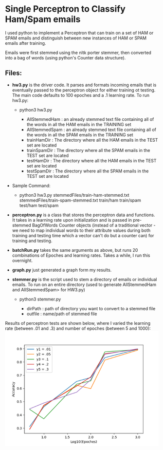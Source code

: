 # Single Perceptron to Classify Ham/Spam emails

I used python to implement a Perceptron that can train on a set of HAM or SPAM emails and distinguish between new instances of HAM or SPAM emails after training.

Emails were first stemmed using the nltk porter stemmer, then converted into a bag of words (using python's Counter data structure). 

## Files:
* **hw3.py** is the driver code. It parses and formats incoming emails that is eventually passed to the perceptron object for either training ot testing. The main code defaults to 100 epoches and a .1 learning rate. To run hw3.py:

    * python3 hw3.py <AllStemmedHam> <AllStemmedSpam> <trainHamDir> <trainSpamDir><testHamDir> <testSpamDir>
        * AllStemmedHam : an already stemmed text file containing all of the words in all the HAM emails in the TRAINING set
        * AllStemmedSpam : an already stemmed text file containing all of the words in all the SPAM emails in the TRAINING set
        * trainHamDir : The directory where all the HAM emails in the TEST set are located
        * trainSpamDir : The directory where all the SPAM emails in the TEST set are located
        * testHamDir : The directory where all the HAM emails in the TEST set are located
        * testSpamDir : The directory where all the SPAM emails in the TEST set are located

* Sample Command:
    * python3 hw3.py stemmedFiles/train-ham-stemmed.txt stemmedFiles/train-spam-stemmed.txt train/ham train/spam test/ham test/spam

* **perceptron.py** is a class that stores the perceptron data and functions. It takes in a learning rate upon initialization and is passed in pre-stemmed BagOfWords Counter objects (instead of a traditional vector - we need to map individual words to their attribute values during both training and testing time which a vector can't do but a counter can) for training and testing.
* **batchRun.py** takes the same arguments as above, but runs 20 combinations of Epoches and learning rates. Takes a while, I run this overnight.
* **graph.py** just generated a graph form my results.
* **stemmer.py** is the script used to stem a directory of emails or individual emails. To run on an entire directory (used to generate AllStemmedHam and AllStemmedSpam> for HW3.py)
    * python3 stemmer.py <dirPath> <outFile>
        * dirPath : path of directory you want to convert to a stemmed file
        * outfile : name/path of stemmed file

Results of perceptron tests are shown below, where I varied the learning rate (between .01 and .3) and number of epoches (between 5 and 1000):
![Accuracy of perceptron given different learning rates and epoches](results/graphResults.png)

